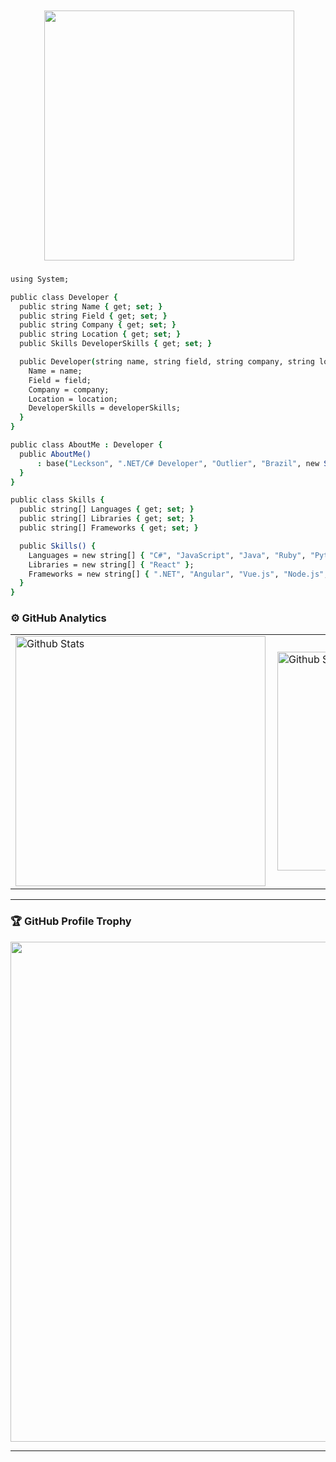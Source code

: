 
<div style="text-align: right; margin-top: 50px; margin-right: 50px;">
  <img src="avatar2.gif" width="400" />
</div>

###

```csh
using System;

public class Developer {
  public string Name { get; set; }
  public string Field { get; set; }
  public string Company { get; set; }
  public string Location { get; set; }
  public Skills DeveloperSkills { get; set; }

  public Developer(string name, string field, string company, string location, Skills developerSkills) {
    Name = name;
    Field = field;
    Company = company;
    Location = location;
    DeveloperSkills = developerSkills;
  }
}

public class AboutMe : Developer {
  public AboutMe() 
      : base("Leckson", ".NET/C# Developer", "Outlier", "Brazil", new Skills()) {
  }
}

public class Skills {
  public string[] Languages { get; set; }
  public string[] Libraries { get; set; }
  public string[] Frameworks { get; set; }

  public Skills() {
    Languages = new string[] { "C#", "JavaScript", "Java", "Ruby", "Python", "PHP" };
    Libraries = new string[] { "React" };
    Frameworks = new string[] { ".NET", "Angular", "Vue.js", "Node.js", "Ruby on Rails", "Laravel" };
  }
}

```

### ⚙️ GitHub Analytics

<table>
  <tr>
    <td>
      <img
        align="left"
        width="400"
        src="https://github-readme-stats.vercel.app/api?username=xxalm&theme=dark&hide_border=false&include_all_commits=true"
        alt="Github Stats"
      />
    </td>
    <td>
      <img
        align="left"
        width="350"
        src="https://github-readme-stats.vercel.app/api/top-langs/?username=xxalm&theme=dark&hide_border=false&include_all_commits=true&count_private=true&layout=compact"
        alt="Github Stats"
      />
    </td>
    <td>
      <br />
      <img
        align="left"
        width="350"
        src="https://github-readme-streak-stats.herokuapp.com/?user=xxalm&theme=dark&hide_border=false"
        alt="Github Stats"
      />
    </td>
  </tr>
</table>

--- 

### 🏆 GitHub Profile Trophy

<p align="center">
  <a
    href="https://github.com/ryo-ma/github-profile-trophy"
    title="repositório de troféus"
  >
    <img
      width="800"
      src="https://github-profile-trophy.vercel.app/?username=xxalm&column=8&theme=darkhub&no-frame=true&no-bg=true"
    />
  </a>
</p>

---

